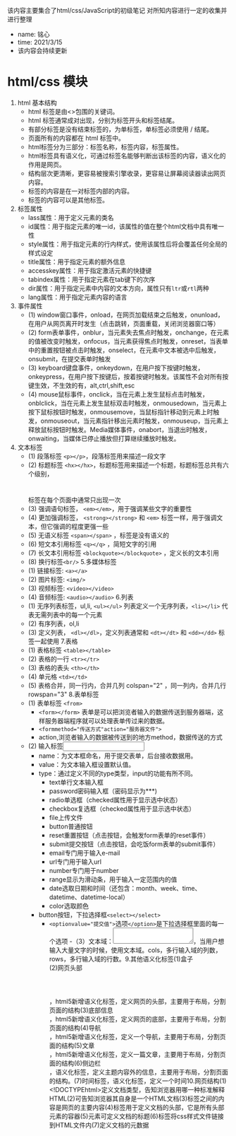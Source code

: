 
该内容主要集合了html/css/JavaScript的初级笔记
对所知内容进行一定的收集并进行整理

* name: 铭心
* time: 2021/3/15
* 该内容会持续更新

# html/css 模块
1. html 基本结构
   - html 标签是由<>包围的关键词。
   - html 标签通常成对出现，分别为标签开头和标签结尾。
   - 有部分标签是没有结束标签的，为单标签，单标签必须使用 / 结尾。
   - 页面所有的内容都在 html 标签中。
   - html标签分为三部分：标签名称，标签内容，标签属性。
   - html标签具有语义化，可通过标签名能够判断出该标签的内容，语义化的作用是网页。
   - 结构层次更清晰，更容易被搜索引擎收录，更容易让屏幕阅读器读出网页内容。
   - 标签的内容是在一对标签内部的内容。
   - 标签的内容可以是其他标签。
2. 标签属性
   - lass属性：用于定义元素的类名
   - id属性：用于指定元素的唯一id，该属性的值在整个html文档中具有唯一性
   - style属性：用于指定元素的行内样式，使用该属性后将会覆盖任何全局的样式设定
   - title属性：用于指定元素的额外信息
   - accesskey属性：用于指定激活元素的快捷键
   - tabindex属性：用于指定元素在tab键下的次序
   - dir属性：用于指定元素中内容的文本方向，属性只有`ltr`或`rtl`两种
   - lang属性：用于指定元素内容的语言
3. 事件属性
   - (1) window窗口事件，onload，在网页加载结束之后触发，onunload，在用户从网页离开时发生（点击跳转，页面重载，关闭浏览器窗口等）
   - (2) form表单事件，onblur，当元素失去焦点时触发，onchange，在元素的值被改变时触发，onfocus，当元素获得焦点时触发，onreset，当表单中的重置按钮被点击时触发，onselect，在元素中文本被选中后触发，onsubmit，在提交表单时触发
   - (3) keyboard键盘事件，onkeydown，在用户按下按键时触发，onkeypress，在用户按下按键后，按着按键时触发。该属性不会对所有按键生效，不生效的有，alt,ctrl,shift,esc
   - (4) mouse鼠标事件，onclick，当在元素上发生鼠标点击时触发，onblclick，当在元素上发生鼠标双击时触发，onmousedown，当元素上按下鼠标按钮时触发，onmousemove，当鼠标指针移动到元素上时触发，onmouseout，当元素指针移出元素时触发，onmouseup，当元素上释放鼠标按钮时触发。Media媒体事件，onabort，当退出时触发，onwaiting，当媒体已停止播放但打算继续播放时触发。
4. 文本标签
   - (1) 段落标签 `<p></p>`，段落标签用来描述一段文字
   - (2) 标题标签 `<hx></hx>`，标题标签用来描述一个标题，标题标签总共有六个级别，<h1></h1>标签在每个页面中通常只出现一次
   - (3) 强调语句标签， `<em></em>`，用于强调某些文字的重要性
   - (4) 更加强调标签， `<strong></strong>` 和 `<em>` 标签一样，用于强调文本，但它强调的程度更强一些
   - (5) 无语义标签 `<span></span>` ，标签是没有语义的
   - (6) 短文本引用标签 `<q></q>` ，简短文字的引用
   - (7) 长文本引用标签 `<blockquote></blockquote>` ，定义长的文本引用
   - (8) 换行标签`<br/>`
5.多媒体标签
   - (1) 链接标签: `<a></a>`
   - (2) 图片标签: `<img/>`
   - (3) 视频标签: `<video></video>`
   - (4) 音频标签: `<audio></audio>`
6.列表
   - (1) 无序列表标签，ul,li, `<ul></ul>` 列表定义一个无序列表，`<li></li>` 代表无需列表中的每一个元素
   - (2) 有序列表，ol,li
   - (3) 定义列表， `<dl></dl>`，定义列表通常和 `<dt></dt>` 和 `<dd></dd>` 标签一起使用
7.表格
   - (1) 表格标签 `<table></table>`
   - (2) 表格的一行 `<tr></tr>`
   - (3) 表格的表头 `<th></th>`
   - (4) 单元格 `<td></td>`
   - (5) 表格合并，同一行内，合并几列 colspan="2" ，同一列内，合并几行 rowspan="3"
8.表单标签
   - (1) 表单标签 `<from>`
     - `<form></form>` 表单是可以把浏览者输入的数据传送到服务器端，这样服务器端程序就可以处理表单传过来的数据。
     - `<formmethod="传送方式"action="服务器文件">` 
     - action,浏览者输入的数据被传送到的地方method，数据传送的方式
   - (2) 输入标签<input/>
     - name：为文本框命名，用于提交表单，后台接收数据用。
     - value：为文本输入框设置默认值。
     - type：通过定义不同的type类型，input的功能有所不同。
        - text单行文本输入框
        - password密码输入框（密码显示为***)
        - radio单选框（checked属性用于显示选中状态）
        - checkbox复选框（checked属性用于显示选中状态）
        - file上传文件
        - button普通按钮
        - reset重置按钮（点击按钮，会触发form表单的reset事件）
        - submit提交按钮（点击按钮，会吃饭form表单的submit事件）
        - email专门用于输入e-mail
        - url专门用于输入url
        - number专门用于number
        - range显示为滑动条，用于输入一定范围内的值
        - date选取日期和时间（还包含：month、week、time、datetime、datetime-local）
        - color选取颜色
     - button按钮，下拉选择框`<select></select>`
        - `<optionvalue="提交值">`选项`</option>`是下拉选择框里面的每一个选项
   -（3）文本域：<textarea></textarea>，当用户想输入大量文字的时候，使用文本域。cols，多行输入域的列数，rows，多行输入域的行数。9.其他语义化标签(1)盒子<div></div>(2)网页头部<header></header>，html5新增语义化标签，定义网页的头部，主要用于布局，分割页面的结构(3)底部信息<footer></footer>，html5新增语义化标签，定义网页的底部，主要用于布局，分割页面的结构(4)导航<nav></nav>，html5新增语义化标签，定义一个导航，主要用于布局，分割页面的结构(5)文章<article></article>，html5新增语义化标签，定义一篇文章，主要用于布局，分割页面的结构(6)侧边栏<aside></aside>，语义化标签，定义主题内容外的信息，主要用于布局，分割页面的结构。(7)时间标签<time></time>，语义化标签，定义一个时间10.网页结构(1)<!DOCTYPEhtml>定义文档类型，告知浏览器用哪一种标准解释HTML(2)<html></html>可告知浏览器其自身是一个HTML文档(3)<body></body>标签之间的内容是网页的主要内容(4)<head></head>标签用于定义文档的头部，它是所有头部元素的容器(5)<title></title>元素可定义文档的标题(6)<link>标签将css样式文件链接到HTML文件内(7)<meta>定义文档的元数据
